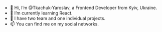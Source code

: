 - 👋 Hi, I’m @Tkachuk-Yaroslav, a Frontend Developer from Kyiv, Ukraine.
- 🌱 I’m currently learning React.
- 💞️ I have two team and one individual projects.
- 📫 You can find me on my social networks.

<!---
Tkachuk-Yaroslav/Tkachuk-Yaroslav is a ✨ special ✨ repository because its `README.md` (this file) appears on your GitHub profile.
You can click the Preview link to take a look at your changes.
--->
